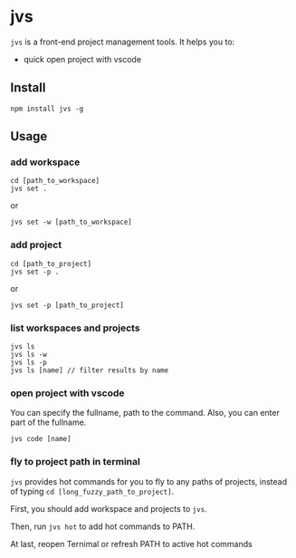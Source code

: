 # jvs

`jvs` is a front-end project management tools. It helps you to:

- quick open project with vscode

## Install

```console
npm install jvs -g
```

## Usage

### add workspace

```console
cd [path_to_workspace]
jvs set .
```

or

```console
jvs set -w [path_to_workspace]
```

### add project

```console
cd [path_to_project]
jvs set -p .
```

or

```console
jvs set -p [path_to_project]
```

### list workspaces and projects

```console
jvs ls
jvs ls -w
jvs ls -p
jvs ls [name] // filter results by name
```

### open project with vscode

You can specify the fullname, path to the command. Also, you can enter part of the fullname.

```console
jvs code [name]
```

### fly to project path in terminal

`jvs` provides hot commands for you to fly to any paths of projects, instead of typing `cd [long_fuzzy_path_to_project]`.

First, you should add workspace and projects to `jvs`.

Then, run `jvs hot` to add hot commands to PATH.

At last, reopen Ternimal or refresh PATH to active hot commands
